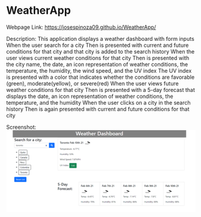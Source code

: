 # WeatherApp
Webpage Link: https://josespinoza09.github.io/WeatherApp/

Description:
This application displays a weather dashboard with form inputs
When the user search for a city
Then is presented with current and future conditions for that city and that city is added to the search history
When the user views current weather conditions for that city
Then is presented with the city name, the date, an icon representation of weather conditions, the temperature, the humidity, the wind speed, and the UV index
The UV index is presented with a color that indicates whether the conditions are favorable (green), moderate(yellow), or severe(red)
When the user views future weather conditions for that city
Then is presented with a 5-day forecast that displays the date, an icon representation of weather conditions, the temperature, and the humidity
When the user clicks on a city in the search history
Then is again presented with current and future conditions for that city

Screenshot:
![WeatherApp](img/weatherapp.png?raw=true)